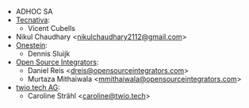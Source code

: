 - ADHOC SA
- [Tecnativa](https://www.tecnativa.com):
  - Vicent Cubells
- Nikul Chaudhary \<<nikulchaudhary2112@gmail.com>\>
- [Onestein](https://www.onestein.nl):
  - Dennis Sluijk
- [Open Source Integrators](https://opensourceintegrators.com):
  - Daniel Reis \<<dreis@opensourceintegrators.com>\>
  - Murtaza Mithaiwala \<<mmithaiwala@opensourceintegrators.com>\>
- [twio.tech AG](https://www.twio.tech):
  - Caroline Strähl \<<caroline@twio.tech>\>
